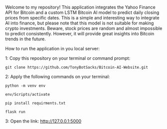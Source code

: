 Welcome to my repository! This application integrates the Yahoo Finance API for Bitcoin and a custom LSTM Bitcoin AI model to predict daily closing prices from specific dates. This is a simple and interesting way to integrate AI into finance, but please note that this model is not suitable for making crypto investments. Beware, stock prices are random and almost impossible to predict consistently. However, it will provide great insights into Bitcoin trends in the future.

How to run the application in you local server:

1: Copy this repository on your terminal or command prompt:

	git clone https://github.com/TonyBotSacks/Bitcoin-AI-Website.git

2: Apply the following commands on your terminal:
 
	python -m venv env
	
	env/Scripts/activate
	 
	pip install requirments.txt
 
	flask run

3: Open the link: http://127.0.0.1:5000
